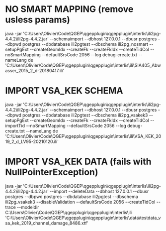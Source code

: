 # NO SMART MAPPING (remove usless params) 
java -jar 'C:\Users\Olivier\Code\QGEP\qgepplugin\qgepplugin\interlis\ili2pg-4.4.2\ili2pg-4.4.2.jar' --schemaimport --dbhost 127.0.0.1 --dbusr postgres --dbpwd postgres --dbdatabase ili2pgtest --dbschema ili2pg_nosmart --setupPgExt --createGeomIdx --createFk --createFkIdx --createTidCol --noSmartMapping --defaultSrsCode 2056 --log debug-create.txt --nameLang de 'C:\Users\Olivier\Code\QGEP\qgepplugin\qgepplugin\interlis\ili\SIA405_Abwasser_2015_2_d-20180417.ili'

# IMPORT VSA_KEK SCHEMA
java -jar 'C:\Users\Olivier\Code\QGEP\qgepplugin\qgepplugin\interlis\ili2pg-4.4.2\ili2pg-4.4.2.jar' --schemaimport --dbhost 127.0.0.1 --dbusr postgres --dbpwd postgres --dbdatabase ili2pgtest --dbschema ili2pg_vsakek3 --setupPgExt --createGeomIdx --createFk --createFkIdx --createTidCol --importTid --noSmartMapping --defaultSrsCode 2056 --log debug-create.txt --nameLang de 'C:\Users\Olivier\Code\QGEP\qgepplugin\qgepplugin\interlis\ili\VSA_KEK_2019_2_d_LV95-20210120.ili'

# IMPORT VSA_KEK DATA (fails with NullPointerException)
java -jar 'C:\Users\Olivier\Code\QGEP\qgepplugin\qgepplugin\interlis\ili2pg-4.4.2\ili2pg-4.4.2.jar' --import --deleteData --dbhost 127.0.0.1 --dbusr postgres --dbpwd postgres --dbdatabase ili2pgtest --dbschema ili2pg_vsakek3 --disableValidation --defaultSrsCode 2056 --createTidCol --trace --modeldir C:\Users\Olivier\Code\QGEP\qgepplugin\qgepplugin\interlis\ili 'C:\Users\Olivier\Code\QGEP\qgepplugin\qgepplugin\interlis\data\testdata_vsa_kek_2019_channel_damage_8486.xtf'

